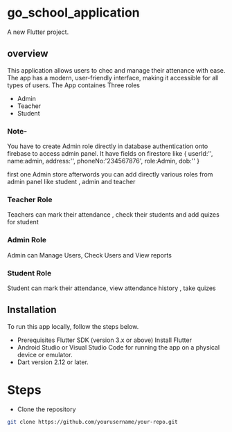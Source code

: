 # go_school_application

A new Flutter project.

## overview
This application allows users to chec and manage their attenance with ease.  The app has a modern, user-friendly interface, making it accessible for all types of users.
The App containes Three roles 
- Admin
- Teacher
- Student

### Note-
You have to create Admin role directly in database authentication onto firebase to access admin panel.
It have fields on firestore like 
{
userId:'',
name:admin,
address:'',
phoneNo:'234567876',
role:Admin,
dob:''
}

first one Admin store afterwords you can add directly various roles from admin panel like student , admin and teacher

### Teacher Role
Teachers can mark their attendance ,  check their students and add quizes for student

### Admin Role
Admin can Manage Users, Check Users and View reports

### Student Role
Student can mark their attendance, view attendance history , take quizes 


## Installation
To run this app locally, follow the steps below.
- Prerequisites Flutter SDK (version 3.x or above) Install Flutter
- Android Studio or Visual Studio Code for running the app on a physical device or emulator.
- Dart version 2.12 or later.

# Steps
- Clone the repository 
```sh
git clone https://github.com/yourusername/your-repo.git
```
